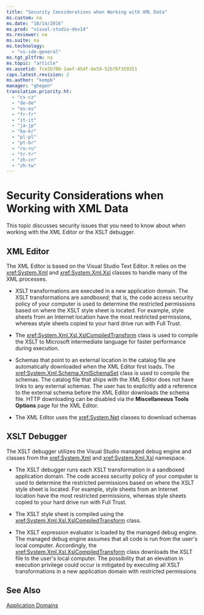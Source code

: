 ```yaml
---
title: "Security Considerations when Working with XML Data"
ms.custom: na
ms.date: "10/14/2016"
ms.prod: "visual-studio-dev14"
ms.reviewer: na
ms.suite: na
ms.technology: 
  - "vs-ide-general"
ms.tgt_pltfrm: na
ms.topic: "article"
ms.assetid: fce2b708-1aef-454f-be59-52b76f359351
caps.latest.revision: 2
ms.author: "kempb"
manager: "ghogen"
translation.priority.ht: 
  - "cs-cz"
  - "de-de"
  - "es-es"
  - "fr-fr"
  - "it-it"
  - "ja-jp"
  - "ko-kr"
  - "pl-pl"
  - "pt-br"
  - "ru-ru"
  - "tr-tr"
  - "zh-cn"
  - "zh-tw"
---
```

# Security Considerations when Working with XML Data
This topic discusses security issues that you need to know about when working with the XML Editor or the XSLT debugger.  
  
## XML Editor  
 The XML Editor is based on the Visual Studio Text Editor. It relies on the <xref:System.Xml> and <xref:System.Xml.Xsl> classes to handle many of the XML processes.  
  
-   XSLT transformations are executed in a new application domain. The XSLT transformations are *sandboxed*; that is, the code access security policy of your computer is used to determine the restricted permissions based on where the XSLT style sheet is located. For example, style sheets from an Internet location have the most restricted permissions, whereas style sheets copied to your hard drive run with Full Trust.  
  
-   The <xref:System.Xml.Xsl.XslCompiledTransform> class is used to compile the XSLT to Microsoft intermediate language for faster performance during execution.  
  
-   Schemas that point to an external location in the catalog file are automatically downloaded when the XML Editor first loads. The <xref:System.Xml.Schema.XmlSchemaSet> class is used to compile the schemas. The catalog file that ships with the XML Editor does not have links to any external schemas. The user has to explicitly add a reference to the external schema before the XML Editor downloads the schema file. HTTP downloading can be disabled via the **Miscellaneous Tools Options** page for the XML Editor.  
  
-   The XML Editor uses the <xref:System.Net> classes to download schemas  
  
## XSLT Debugger  
 The XSLT debugger utilizes the Visual Studio managed debug engine and classes from the <xref:System.Xml> and <xref:System.Xml.Xsl> namespace.  
  
-   The XSLT debugger runs each XSLT transformation in a sandboxed application domain. The code access security policy of your computer is used to determine the restricted permissions based on where the XSLT style sheet is located. For example, style sheets from an Internet location have the most restricted permissions, whereas style sheets copied to your hard drive run with Full Trust.  
  
-   The XSLT style sheet is compiled using the <xref:System.Xml.Xsl.XslCompiledTransform> class.  
  
-   The XSLT expression evaluator is loaded by the managed debug engine. The managed debug engine assumes that all code is run from the user's local computer. Accordingly, the <xref:System.Xml.Xsl.XslCompiledTransform> class downloads the XSLT file to the user's local computer. The possibility that an elevation in execution privilege could occur is mitigated by executing all XSLT transformations in a new application domain with restricted permissions  
  
## See Also  
 [Application Domains](http://msdn.microsoft.com/en-us/39e57d07-a740-4cd4-ae82-e119ea3856c1)
